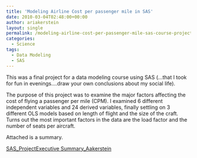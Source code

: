 ```yaml
---
title: 'Modeling Airline Cost per passenger mile in SAS'
date: 2010-03-04T02:48:00+00:00
author: ariakerstein
layout: single
permalink: /modeling-airline-cost-per-passenger-mile-sas-course-project/
categories:
  - Science
tags:
  - Data Modeling
  - SAS
---
```

This was a final project for a data modeling course using SAS (...that I took for fun in evenings....draw your own conclusions about my social life).

The purpose of this project was to examine the major factors affecting the cost of flying a passenger per mile (CPM). I examined 6 different independent variables and 24 derived variables, finally settling on 3 different OLS models based on length of flight and the size of the craft.
Turns out the most important factors in the data are the load factor and the number of seats per aircraft.

Attached is a summary.

<a title="SAS_ProjectExecutive Summary_Aakerstein" href="http://www.samuelakerstein.com/wp-content/uploads/2012/03/sas_projectexecutive-summary_aakerstein.pdf">SAS_ProjectExecutive Summary_Aakerstein</a>
